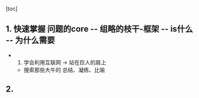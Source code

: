 [toc]


## 1. 快速掌握 问题的core -- 组略的枝干-框架 -- is什么 -- 为什么需要

- 1. 学会利用互联网 -> 站在巨人的肩上
	- 搜索那些大牛的 总结、凝练、比喻



## 2. 
